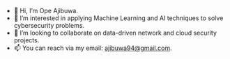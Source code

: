 - 👋 Hi, I’m Ope Ajibuwa.
- 👀 I’m interested in applying Machine Learning and AI techniques to solve cybersecurity problems.
- 💞️ I’m looking to collaborate on data-driven network and cloud security projects.
- 📫 You can reach via my email: ajibuwa94@gmail.com.

<!---
opeajibuwa/opeajibuwa is a ✨ special ✨ repository because its `README.md` (this file) appears on your GitHub profile.
You can click the Preview link to take a look at your changes.
--->
